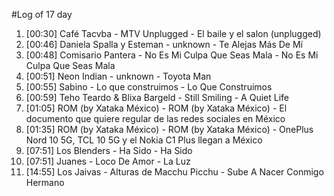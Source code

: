 #Log of 17 day

1. [00:30] Café Tacvba - MTV Unplugged - El baile y el salon (unplugged)
1. [00:46] Daniela Spalla y Esteman - unknown - Te Alejas Más De Mí
1. [00:48] Comisario Pantera - No Es Mi Culpa Que Seas Mala - No Es Mi Culpa Que Seas Mala
1. [00:51] Neon Indian - unknown - Toyota Man
1. [00:55] Sabino - Lo que construimos - Lo Que Construimos
1. [00:59] Teho Teardo & Blixa Bargeld - Still Smiling - A Quiet Life
1. [01:05] ROM (by Xataka México) - ROM (by Xataka México) - El documento que quiere regular de las redes sociales en México
1. [01:35] ROM (by Xataka México) - ROM (by Xataka México) - OnePlus Nord 10 5G, TCL 10 5G y el Nokia C1 Plus llegan a México
1. [07:51] Los Blenders - Ha Sido - Ha Sido
1. [07:51] Juanes - Loco De Amor - La Luz
1. [14:55] Los Jaivas - Alturas de Macchu Picchu - Sube A Nacer Conmigo Hermano
